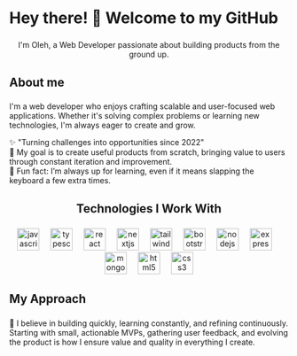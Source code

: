 <h1 align="left">Hey there! 👋 Welcome to my GitHub</h1>

###

<p align="center">I'm Oleh, a Web Developer passionate about building products from the ground up.</p>

###

<h2 align="left">About me</h2>

###
<p>I'm a web developer who enjoys crafting scalable and user-focused web applications. Whether it's solving complex problems or learning new technologies, I'm always eager to create and grow.</p>

<p align="left">✨ "Turning challenges into opportunities since 2022"<br>🎯 My goal is to create useful products from scratch, bringing value to users through constant iteration and improvement.<br>🎲 Fun fact: I’m always up for learning, even if it means slapping the keyboard a few extra times.</p>

###

<h2 align="center">Technologies I Work With</h2>

###

<div align="center">
  <img src="https://cdn.jsdelivr.net/gh/devicons/devicon/icons/javascript/javascript-original.svg" height="40" alt="javascript logo"  />
  <img width="12" />
  <img src="https://cdn.jsdelivr.net/gh/devicons/devicon/icons/typescript/typescript-original.svg" height="40" alt="typescript logo"  />
  <img width="12" />
  <img src="https://cdn.jsdelivr.net/gh/devicons/devicon/icons/react/react-original.svg" height="40" alt="react logo"  />
  <img width="12" />
  <img src="https://cdn.jsdelivr.net/gh/devicons/devicon/icons/nextjs/nextjs-original.svg" height="40" alt="nextjs logo"  />
  <img width="12" />
  <img src="https://cdn.jsdelivr.net/gh/devicons/devicon/icons/tailwindcss/tailwindcss-original-wordmark.svg" height="40" alt="tailwindcss logo"  />
  <img width="12" />
  <img src="https://cdn.jsdelivr.net/gh/devicons/devicon/icons/bootstrap/bootstrap-original.svg" height="40" alt="bootstrap logo"  />
  <img width="12" />
  <img src="https://cdn.jsdelivr.net/gh/devicons/devicon/icons/nodejs/nodejs-original.svg" height="40" alt="nodejs logo"  />
  <img width="12" />
  <img src="https://cdn.jsdelivr.net/gh/devicons/devicon/icons/express/express-original.svg" height="40" alt="express logo"  />
  <img width="12" />
  <img src="https://cdn.jsdelivr.net/gh/devicons/devicon/icons/mongodb/mongodb-original.svg" height="40" alt="mongodb logo"  />
  <img width="12" />
  <img src="https://cdn.jsdelivr.net/gh/devicons/devicon/icons/html5/html5-original.svg" height="40" alt="html5 logo"  />
  <img width="12" />
  <img src="https://cdn.jsdelivr.net/gh/devicons/devicon/icons/css3/css3-original.svg" height="40" alt="css3 logo"  />
</div>

###

<h2 align="left">My Approach</h2>

###

<p align="left">🚀 I believe in building quickly, learning constantly, and refining continuously. Starting with small, actionable MVPs, gathering user feedback, and evolving the product is how I ensure value and quality in everything I create.</p>
